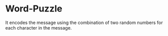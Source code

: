 Word-Puzzle
===========

It encodes the message using the combination of two random numbers for each character in the message.